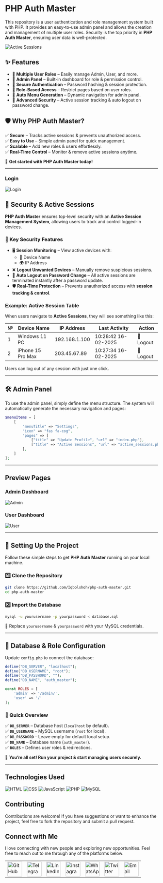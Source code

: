 # PHP Auth Master  

This repository is a user authentication and role management system built with PHP. It provides an easy-to-use admin panel and allows the creation and management of multiple user roles. Security is the top priority in **PHP Auth Master**, ensuring user data is well-protected.  

![Active Sessions](src/images/active_sessions.png)

## ✨ Features  

- 🔹 **Multiple User Roles** – Easily manage Admin, User, and more.  
- 🔹 **Admin Panel** – Built-in dashboard for role & permission control.  
- 🔹 **Secure Authentication** – Password hashing & session protection.  
- 🔹 **Role-Based Access** – Restrict pages based on user roles.  
- 🔹 **Auto Menu Generation** – Dynamic navigation for admin panel.  
- 🔹 **Advanced Security** – Active session tracking & auto logout on password change.  

## 🛡 Why PHP Auth Master?  

✅ **Secure** – Tracks active sessions & prevents unauthorized access.  
✅ **Easy to Use** – Simple admin panel for quick management.  
✅ **Scalable** – Add new roles & users effortlessly.  
✅ **Real-Time Control** – Monitor & remove active sessions anytime.  

🚀 **Get started with PHP Auth Master today!**

---

### Login 
![Login](src/images/login.png) 

## 🔐 Security & Active Sessions  

**PHP Auth Master** ensures top-level security with an **Active Session Management System**, allowing users to track and control logged-in devices.  

### 🔹 Key Security Features  

- 🖥 **Session Monitoring** – View active devices with:  
  - 📌 Device Name  
  - 🌍 IP Address  
- ❌ **Logout Unwanted Devices** – Manually remove suspicious sessions.  
- 🔄 **Auto Logout on Password Change** – All active sessions are terminated instantly after a password update.  
- 🛡 **Real-Time Protection** – Prevents unauthorized access with **session tracking & control**.  

### Example: Active Session Table  

When users navigate to **Active Sessions**, they will see something like this:  

| №  | Device Name         | IP Address  | Last Activity        | Action  |
|----|---------------------|------------|----------------------|---------|
| 1  | Windows 11 PC      | 192.168.1.100  | 10:28:42 16-02-2025  | 🔴 Logout |
| 2  | iPhone 15 Pro Max  | 203.45.67.89  | 10:27:34 16-02-2025  | 🔴 Logout |

Users can log out of any session with just one click.  

---

## 🛠 Admin Panel  

To use the admin panel, simply define the menu structure. The system will automatically generate the necessary navigation and pages:  

```php
$menuItems = [
    [
        "menuTitle" => "Settings",
        "icon" => "fas fa-cog",
        "pages" => [
            ["title" => "Update Profile", "url" => "index.php"],
            ["title" => "Active Sessions", "url" => "active_sessions.php"]
        ],
    ]
];
```

---

## Preview Pages  

### Admin Dashboard  
![Admin](src/images/admin_panel.png)  

### User Dashboard  
![User](src/images/user.png)  

---

## 🚀 Setting Up the Project  

Follow these simple steps to get **PHP Auth Master** running on your local machine.  

### 1️⃣ Clone the Repository  
```bash
git clone https://github.com/Iqbolshoh/php-auth-master.git
cd php-auth-master
```

### 2️⃣ Import the Database  
```bash
mysql -u yourusername -p yourpassword < database.sql
```
🔹 Replace `yourusername` & `yourpassword` with your MySQL credentials.  

---

## 🔧 Database & Role Configuration  

Update `config.php` to connect the database:  

```php
define("DB_SERVER", "localhost");
define("DB_USERNAME", "root");
define("DB_PASSWORD", "");
define("DB_NAME", "auth_master");

const ROLES = [
    'admin' => '/admin/',
    'user' => '/'
];
```

### 🔹 Quick Overview  
✅ **`DB_SERVER`** – Database host (`localhost` by default).  
✅ **`DB_USERNAME`** – MySQL username (`root` for local).  
✅ **`DB_PASSWORD`** – Leave empty for default local setup.  
✅ **`DB_NAME`** – Database name (`auth_master`).  
✅ **`ROLES`** – Defines user roles & redirections.  

🚀 **You’re all set! Run your project & start managing users securely.**

---

## Technologies Used

<div style="display: flex; flex-wrap: wrap; gap: 5px;">
    <img src="https://img.shields.io/badge/HTML-%23F06529.svg?style=for-the-badge&logo=html5&logoColor=white"
        alt="HTML">
    <img src="https://img.shields.io/badge/CSS-%231572B6.svg?style=for-the-badge&logo=css3&logoColor=white" alt="CSS">
    <img src="https://img.shields.io/badge/JavaScript-%23323330.svg?style=for-the-badge&logo=javascript&logoColor=%23F7DF1E"
        alt="JavaScript">
     <img src="https://img.shields.io/badge/PHP-%23777BB4.svg?style=for-the-badge&logo=php&logoColor=white" alt="PHP">
   <img src="https://img.shields.io/badge/MySQL-%234479A1.svg?style=for-the-badge&logo=mysql&logoColor=white"
        alt="MySQL">
</div>


## Contributing

Contributions are welcome! If you have suggestions or want to enhance the project, feel free to fork the repository and submit a pull request.


## Connect with Me

I love connecting with new people and exploring new opportunities. Feel free to reach out to me through any of the platforms below:

<table>
    <tr>
        <td>
            <a href="https://github.com/iqbolshoh">
                <img src="https://raw.githubusercontent.com/rahuldkjain/github-profile-readme-generator/master/src/images/icons/Social/github.svg"
                    height="48" width="48" alt="GitHub" />
            </a>
        </td>
        <td>
            <a href="https://t.me/iqbolshoh_777">
                <img src="https://github.com/gayanvoice/github-active-users-monitor/blob/master/public/images/icons/telegram.svg"
                    height="48" width="48" alt="Telegram" />
            </a>
        </td>
        <td>
            <a href="https://www.linkedin.com/in/iiqbolshoh/">
                <img src="https://github.com/gayanvoice/github-active-users-monitor/blob/master/public/images/icons/linkedin.svg"
                    height="48" width="48" alt="LinkedIn" />
            </a>
        </td>
        <td>
            <a href="https://instagram.com/iqbolshoh_777" target="blank"><img align="center"
                    src="https://raw.githubusercontent.com/rahuldkjain/github-profile-readme-generator/master/src/images/icons/Social/instagram.svg"
                    alt="instagram" height="48" width="48" /></a>
        </td>
        <td>
            <a href="https://wa.me/qr/22PVFQSMQQX4F1">
                <img src="https://github.com/gayanvoice/github-active-users-monitor/blob/master/public/images/icons/whatsapp.svg"
                    height="48" width="48" alt="WhatsApp" />
            </a>
        </td>
        <td>
            <a href="https://x.com/iqbolshoh_777">
                <img src="https://img.shields.io/badge/X-000000?style=for-the-badge&logo=x&logoColor=white" height="48"
                    width="48" alt="Twitter" />
            </a>
        </td>
        <td>
            <a href="mailto:iilhomjonov777@gmail.com">
                <img src="https://github.com/gayanvoice/github-active-users-monitor/blob/master/public/images/icons/gmail.svg"
                    height="48" width="48" alt="Email" />
            </a>
        </td>
    </tr>
</table>
